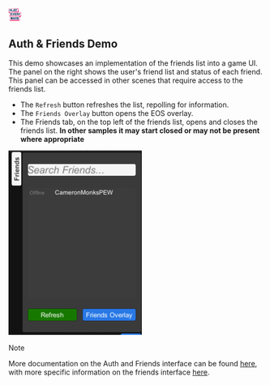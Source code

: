 <a href="/README.md"><img src="/docs/images/PlayEveryWareLogo.gif" alt="README.md" width="5%"/></a>

## **Auth & Friends Demo**
This demo showcases an implementation of the friends list into a game UI. The panel on the right shows the user's friend list and status of each friend. This panel can be accessed in other scenes that require access to the friends list.
- The ``Refresh`` button refreshes the list, repolling for information.
- The ``Friends Overlay`` button opens the EOS overlay.
- The Friends tab, on the top left of the friends list, opens and closes the friends list. **In other samples it may start closed or may not be present where appropriate**

![Friends Tab](../images/eos_sdk_friends_panel.png)

> [!NOTE]
> More documentation on the Auth and Friends interface can be found [here](https://dev.epicgames.com/docs/epic-account-services/auth), with more specific information on the friends interface [here](https://dev.epicgames.com/docs/epic-account-services/eos-friends-interface).
